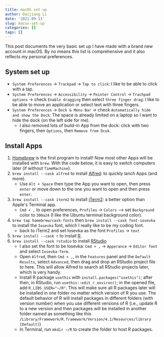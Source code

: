 ```yaml
---
title: macOS set up
author: Daijiang Li
date: '2021-09-13'
slug: macos-set-up
categories: []
tags: []
---
```


This post documents the very basic set up I have made with a brand new account in macOS. By no means this list is comprehensive and it also reflects my personal preferences.

## System set up

- `System Preferences` -> `Trackpad` -> `Tap to click`: I like to be able to click with a tap.
- `System Preferences` -> `Accessibility` -> `Pointer Control` -> `Trachpad options` -> check `Enable dragging` then select `three finger drag`: I like to be able to move an application or select text with three fingers.
- `System Preferences` -> `Dock & Menu Bar` -> check `Automatically hide and show the Dock`: The space is already limited on a laptop so I want to hide the dock (on the left side for me).
  + I also removed lots of build-in App from the dock: click with two fingers, then `Options`, then `Remove from Dcok`.

## Install Apps

1. [Homebrew](https://brew.sh) is the first program to install! Now most other Apps will be installed with `brew`. With the code below, it is easy to switch computers later (if without `TimeMachine`).
2. `brew install --cask alfred` to install [Alfred](https://www.alfredapp.com): to quickly lanch Apps (and more). 
    - Use `Alt + Space` then type the App you want to open, then press `enter` or move down to the one you want to open and then press `enter`.
3. `brew install --cask iterm2` to install [iTerm2](https://iterm2.com): a better option than Apple's Terminal app.
    - `Cmd + ,` to open preferences, `Profiles` -> `Colors` --> set `Background` color to `300a24` (I like the Ubuntu terminal background color).
4. `brew tap homebrew/cask-fonts` then `brew install --cask font-iosevka` to install the `Iosevka` font, which I really like to be my coding font.
    - back to iTerm2 and set Iosevka as the font `Profiles` -> `text` 
5. `brew install --cask r` to install [R](https://www.r-project.org/).
6. `brew install --cask rstudio` to install [RStudio](https://www.rstudio.com/)
    - I also set the font to be Iosevka: `Cmd + ,` -> `Apperance` -> `Editor font` and select `Iosevka-Term`.
    - Open `Alfred`, then `Cmd + ,`, in the `Features` panel and the `Default Results`, select `Advanced`, then drag and drop an RStudio project file to here. This will allow Alfred to search all RStudio projects later, which is very handy.
    - Install R package `usethis` with `install.packages("usethis")`; after then, in RStudio, run `usethis::edit_r_environ()`; in the opened file, add `R_LIBS_USER="~/R"`. This will make sure all R packages later will be installed in one folder no matter which version of R you use. The default behavior of R will install packages in different folders (with version number) when you use different versions of R (i.e., update R to a new version and then packages will be installed in another folder named as something like this `/Library/Framework/R.framework/Version/4.1/Resources/library [Default]`)
    - In Terminal, run `mkdir ~/R` to create the folder to host R packages.






